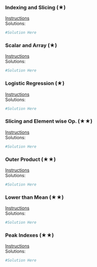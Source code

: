 ### Indexing and Slicing (★)

[Instructions](https://github.com/isechula/2190101-comprog-grader/blob/main/pdfs/11_NumPy/11_NumPy_​11.pdf)\
Solutions:

```python
#Solution Here
```

### Scalar and Array (★)

[Instructions](https://github.com/isechula/2190101-comprog-grader/blob/main/pdfs/11_NumPy/11_NumPy_​12.pdf)\
Solutions:

```python
#Solution Here
```

### Logistic Regression (★)

[Instructions](https://github.com/isechula/2190101-comprog-grader/blob/main/pdfs/11_NumPy/11_NumPy_​13.pdf)\
Solutions:

```python
#Solution Here
```

### Slicing and Element wise Op. (★★)

[Instructions](https://github.com/isechula/2190101-comprog-grader/blob/main/pdfs/11_NumPy/11_NumPy_​21.pdf)\
Solutions:

```python
#Solution Here
```

### Outer Product (★★)

[Instructions](https://github.com/isechula/2190101-comprog-grader/blob/main/pdfs/11_NumPy/11_NumPy_​22.pdf)\
Solutions:

```python
#Solution Here
```

### Lower than Mean (★★)

[Instructions](https://github.com/isechula/2190101-comprog-grader/blob/main/pdfs/11_NumPy/11_NumPy_​23.pdf)\
Solutions:

```python
#Solution Here
```

### Peak Indexes (★★)

[Instructions](https://github.com/isechula/2190101-comprog-grader/blob/main/pdfs/11_NumPy/11_NumPy_​24.pdf)\
Solutions:

```python
#Solution Here
```

